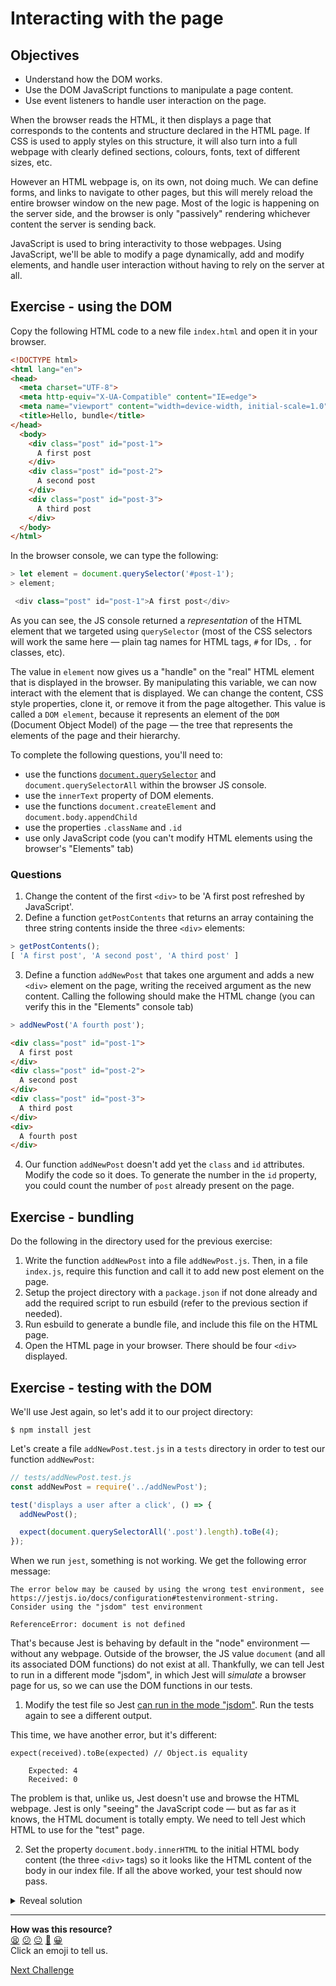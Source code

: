 # Interacting with the page

## Objectives

 * Understand how the DOM works.
 * Use the DOM JavaScript functions to manipulate a page content.
 * Use event listeners to handle user interaction on the page.

When the browser reads the HTML, it then displays a page that corresponds to the contents and structure declared in the HTML page. If CSS is used to apply styles on this structure, it will also turn into a full webpage with clearly defined sections, colours, fonts, text of different sizes, etc.

However an HTML webpage is, on its own, not doing much. We can define forms, and links to navigate to other pages, but this will merely reload the entire browser window on the new page. Most of the logic is happening on the server side, and the browser is only "passively" rendering whichever content the server is sending back.

JavaScript is used to bring interactivity to those webpages. Using JavaScript, we'll be able to modify a page dynamically, add and modify elements, and handle user interaction without having to rely on the server at all.

## Exercise - using the DOM

Copy the following HTML code to a new file `index.html` and open it in your browser.

```html
<!DOCTYPE html>
<html lang="en">
<head>
  <meta charset="UTF-8">
  <meta http-equiv="X-UA-Compatible" content="IE=edge">
  <meta name="viewport" content="width=device-width, initial-scale=1.0">
  <title>Hello, bundle</title>
</head>
  <body>
    <div class="post" id="post-1">
      A first post
    </div>
    <div class="post" id="post-2">
      A second post
    </div>
    <div class="post" id="post-3">
      A third post
    </div>
  </body>
</html>
```

In the browser console, we can type the following:

```javascript
> let element = document.querySelector('#post-1');
> element;

 <div class="post" id="post-1">A first post</div>
```

As you can see, the JS console returned a *representation* of the HTML element that we targeted using `querySelector` (most of the CSS selectors will work the same here — plain tag names for HTML tags, `#` for IDs, `.` for classes, etc).

The value in `element` now gives us a "handle" on the "real" HTML element that is displayed in the browser. By manipulating this variable, we can now interact with the element that is displayed. We can change the content, CSS style properties, clone it, or remove it from the page altogether. This value is called a `DOM element`, because it represents an element of the `DOM` (Document Object Model) of the page — the tree that represents the elements of the page and their hierarchy. 

To complete the following questions, you'll need to:
 * use the functions [`document.querySelector`](https://developer.mozilla.org/en-US/docs/Web/API/Document/querySelector) and `document.querySelectorAll` within the browser JS console.
 * use the `innerText` property of DOM elements.
 * use the functions `document.createElement` and `document.body.appendChild`
 * use the properties `.className` and `.id`
 * use only JavaScript code (you can't modify HTML elements using the browser's "Elements" tab)

### Questions

1. Change the content of the first `<div>` to be 'A first post refreshed by JavaScript'.
2. Define a function `getPostContents` that returns an array containing the three string contents inside the three `<div>` elements:

```javascript
> getPostContents();
[ 'A first post', 'A second post', 'A third post' ]
```

3. Define a function `addNewPost` that takes one argument and adds a new `<div>` element on the page, writing the received argument as the new content. Calling the following should make the HTML change (you can verify this in the "Elements" console tab)

```javascript
> addNewPost('A fourth post');
```

```html
<div class="post" id="post-1">
  A first post
</div>
<div class="post" id="post-2">
  A second post
</div>
<div class="post" id="post-3">
  A third post
</div>
<div>
  A fourth post
</div>
```

4. Our function `addNewPost` doesn't add yet the `class` and `id` attributes. Modify the code so it does. To generate the number in the `id` property, you could count the number of `post` already present on the page.

## Exercise - bundling 

Do the following in the directory used for the previous exercise: 

1. Write the function `addNewPost` into a file `addNewPost.js`. Then, in a file `index.js`, require this function and call it to add new post element on the page.
2. Setup the project directory with a `package.json` if not done already and add the required script to run esbuild (refer to the previous section if needed).
3. Run esbuild to generate a bundle file, and include this file on the HTML page.
4. Open the HTML page in your browser. There should be four `<div>` displayed.

## Exercise - testing with the DOM

We'll use Jest again, so let's add it to our project directory:

```
$ npm install jest
```

Let's create a file `addNewPost.test.js` in a `tests` directory in order to test our function `addNewPost`:

```javascript
// tests/addNewPost.test.js
const addNewPost = require('../addNewPost');

test('displays a user after a click', () => {
  addNewPost();

  expect(document.querySelectorAll('.post').length).toBe(4);
});
```

When we run `jest`, something is not working. We get the following error message:

```
The error below may be caused by using the wrong test environment, see https://jestjs.io/docs/configuration#testenvironment-string.
Consider using the "jsdom" test environment

ReferenceError: document is not defined
```

That's because Jest is behaving by default in the "node" environment — without any webpage. Outside of the browser, the JS value `document` (and all its associated DOM functions) do not exist at all. Thankfully, we can tell Jest to run in a different mode "jsdom", in which Jest will *simulate* a browser page for us, so we can use the DOM functions in our tests.

1. Modify the test file so Jest [can run in the mode "jsdom"](https://jestjs.io/docs/configuration#testenvironment-string). Run the tests again to see a different output.

This time, we have another error, but it's different:

```
expect(received).toBe(expected) // Object.is equality

    Expected: 4
    Received: 0
```

The problem is that, unlike us, Jest doesn't use and browse the HTML webpage. Jest is only "seeing" the JavaScript code — but as far as it knows, the HTML document is totally empty. We need to tell Jest which HTML to use for the "test" page.

2. Set the property `document.body.innerHTML` to the initial HTML body content (the three `<div>` tags) so it looks like the HTML content of the body in our index file. If all the above worked, your test should now pass.

<details>
<summary>Reveal solution</summary>

```javascript
// tests/addNewPost.test.js
const addNewPost = require('../addNewPost');

test('displays a user after a click', () => {
  document.body.innerHTML = `<div class="post" id="post-1">
      A first post
    </div>
    <div class="post" id="post-2">
      A second post
    </div>
    <div class="post" id="post-3">
      A third post
    </div>`;

  addNewPost();

  expect(document.querySelectorAll('.post').length).toBe(4);
});
```

</details>


<!-- BEGIN GENERATED SECTION DO NOT EDIT -->

---

**How was this resource?**  
[😫](https://airtable.com/shrUJ3t7KLMqVRFKR?prefill_Repository=makersacademy/javascript-web-applications&prefill_File=contents/03_interacting_with_the_page.md&prefill_Sentiment=😫) [😕](https://airtable.com/shrUJ3t7KLMqVRFKR?prefill_Repository=makersacademy/javascript-web-applications&prefill_File=contents/03_interacting_with_the_page.md&prefill_Sentiment=😕) [😐](https://airtable.com/shrUJ3t7KLMqVRFKR?prefill_Repository=makersacademy/javascript-web-applications&prefill_File=contents/03_interacting_with_the_page.md&prefill_Sentiment=😐) [🙂](https://airtable.com/shrUJ3t7KLMqVRFKR?prefill_Repository=makersacademy/javascript-web-applications&prefill_File=contents/03_interacting_with_the_page.md&prefill_Sentiment=🙂) [😀](https://airtable.com/shrUJ3t7KLMqVRFKR?prefill_Repository=makersacademy/javascript-web-applications&prefill_File=contents/03_interacting_with_the_page.md&prefill_Sentiment=😀)  
Click an emoji to tell us.

<!-- END GENERATED SECTION DO NOT EDIT -->


[Next Challenge](04_user_interaction.md)